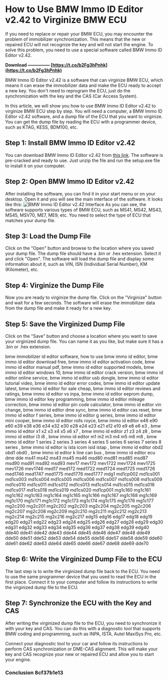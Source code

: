 # How to Use BMW Immo ID Editor v2.42 to Virginize BMW ECU
 
If you need to replace or repair your BMW ECU, you may encounter the problem of immobilizer synchronization. This means that the new or repaired ECU will not recognize the key and will not start the engine. To solve this problem, you need to use a special software called BMW Immo ID Editor v2.42.
 
**Download ————— [https://t.co/b2Fg3hPnhk](https://t.co/b2Fg3hPnhk)**


 
BMW Immo ID Editor v2.42 is a software that can virginize BMW ECU, which means it can erase the immobilizer data and make the ECU ready to accept a new key. You don't need to reprogram the ECU, just do the synchronization with the key and the CAS (Car Access System).
 
In this article, we will show you how to use BMW Immo ID Editor v2.42 to virginize BMW ECU step by step. You will need a computer, a BMW Immo ID Editor v2.42 software, and a dump file of the ECU that you want to virginize. You can get the dump file by reading the ECU with a programmer device, such as KTAG, KESS, BDM100, etc.
 
## Step 1: Install BMW Immo ID Editor v2.42
 
You can download BMW Immo ID Editor v2.42 from [this link](https://immooff.net/download/ecu-immobiliser-software/bmw-immo-id-editor-v2.42/). The software is pre-cracked and ready to use. Just unzip the file and run the setup.exe file to install it on your computer.
 
## Step 2: Open BMW Immo ID Editor v2.42
 
After installing the software, you can find it in your start menu or on your desktop. Open it and you will see the main interface of the software. It looks like this:
 ![BMW Immo ID Editor v2.42 Interface](https://www.car-auto-repair.com/wp-content/uploads/2019/06/BMW-Immo-ID-Editor-v2.42-Interface.jpg) 
As you can see, the software supports various types of BMW ECU, such as MS41, MS42, MS43, MS45, MSV70, ME7, ME9, etc. You need to select the type of ECU that matches your dump file.
 
## Step 3: Load the Dump File
 
Click on the "Open" button and browse to the location where you saved your dump file. The dump file should have a .bin or .hex extension. Select it and click "Open". The software will load the dump file and display some information about it, such as VIN, ISN (Individual Serial Number), KM (Kilometer), etc.
 
## Step 4: Virginize the Dump File
 
Now you are ready to virginize the dump file. Click on the "Virginize" button and wait for a few seconds. The software will erase the immobilizer data from the dump file and make it ready for a new key.
 
## Step 5: Save the Virginized Dump File
 
Click on the "Save" button and choose a location where you want to save your virginized dump file. You can name it as you like, but make sure it has a .bin or .hex extension.
 
bmw immobilizer id editor software,  how to use bmw immo id editor,  bmw immo id editor download free,  bmw immo id editor activation code,  bmw immo id editor manual pdf,  bmw immo id editor supported models,  bmw immo id editor windows 10,  bmw immo id editor crack version,  bmw immo id editor online service,  bmw immo id editor usb dongle,  bmw immo id editor tutorial video,  bmw immo id editor error codes,  bmw immo id editor update latest,  bmw immo id editor for sale cheap,  bmw immo id editor reviews and ratings,  bmw immo id editor vs inpa,  bmw immo id editor eeprom dump,  bmw immo id editor key programming,  bmw immo id editor mileage correction,  bmw immo id editor pin code calculator,  bmw immo id editor vin change,  bmw immo id editor dme sync,  bmw immo id editor cas reset,  bmw immo id editor f series,  bmw immo id editor g series,  bmw immo id editor mini cooper,  bmw immo id editor rolls royce,  bmw immo id editor e46 e90 e60 e39 e38 e36 e34 e32 e30 e28 e24 e23 e21 e12 e10 e9 e8 e6 e3 ,  bmw immo id editor x1 x2 x3 x4 x5 x6 x7 ,  bmw immo id editor z1 z3 z4 z8 ,  bmw immo id editor i3 i8 ,  bmw immo id editor m1 m2 m3 m4 m5 m6 m8 ,  bmw immo id editor 1 series 2 series 3 series 4 series 5 series 6 series 7 series 8 series ,  bmw immo id editor is ista icom isid istap ,  bmw immo id editor obd2 obd1 obd0 ,  bmw immo id editor k line can bus ,  bmw immo id editor ecu dme dde ms41 ms42 ms43 ms45 ms46 msd80 msd81 msd85 msd87 msd90 msd91 msd92 msd93 mev17 mev172 mev1722 mev1724 mev1725 mev1726 mev1746 med17 med172 med1722 med1724 med1725 med1726 med1746 med1747 med1775 med1776 med1777 mdg1 md1cp002 md1cs001 md1cs003 md1cs004 md1cs005 md1cs006 md1cs007 md1cs008 md1cs009 md1cs010 md1cs011 md1cs012 md1cs013 md1cs014 md1cs015 md1cs016 md1cs017 md1cs018 md1cs019 md1cs020 md1cp001 mg1c160 mg1c161 mg1c162 mg1c163 mg1c164 mg1c165 mg1c166 mg1c167 mg1c168 mg1c169 mg1c170 mg1c171 mg1c172 mg1c173 mg1c174 mg1c175 mg1c176 mg1c177 mg2c200 mg2c201 mg2c202 mg2c203 mg2c204 mg2c205 mg2c206 mg2c207 mg2c208 mg2c209 mg2c210 mg2c211 mg2c212 mg2c213 mg2c214 mg2c215 mg2c216 mg2c217 edg15 edg16 edg17 edg18 edg19 edg20 edg21 edg22 edg23 edg24 edg25 edg26 edg27 edg28 edg29 edg30 edg31 edg32 edg33 edg34 edg35 edg36 edg37 edg38 edg39 edg40 dde40 dde41 dde42 dde43 dde44 dde45 dde46 dde47 dde48 dde49 dde50 dde51 dde52 dde53 dde54 dde55 dde56 dde57 dde58 dde59 dde60 dde61 dde62 dde63 dde64 dde65 dde66 dde67 dde68 dde69 dde70
 
## Step 6: Write the Virginized Dump File to the ECU
 
The last step is to write the virginized dump file back to the ECU. You need to use the same programmer device that you used to read the ECU in the first place. Connect it to your computer and follow its instructions to write the virginized dump file to the ECU.
 
## Step 7: Synchronize the ECU with the Key and CAS
 
After writing the virginized dump file to the ECU, you need to synchronize it with your key and CAS. You can do this with a diagnostic tool that supports BMW coding and programming, such as INPA, ISTA, Autel MaxiSys Pro, etc.
 
Connect your diagnostic tool to your car and follow its instructions to perform CAS synchronization or DME-CAS alignment. This will make your key and CAS recognize your new or repaired ECU and allow you to start your engine.
 
### Conclusion 8cf37b1e13


